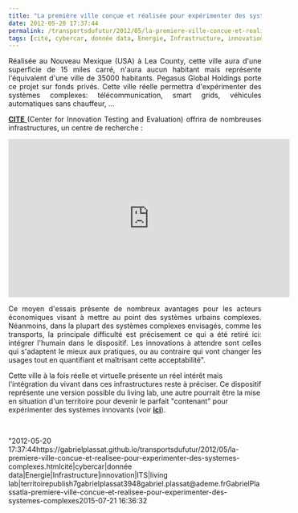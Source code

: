 ```yaml
---
title: "La première ville conçue et réalisée pour expérimenter des systèmes complexes"
date: 2012-05-20 17:37:44
permalink: /transportsdufutur/2012/05/la-premiere-ville-concue-et-realisee-pour-experimenter-des-systemes-complexes.html
tags: [cité, cybercar, donnée data, Energie, Infrastructure, innovation, ITS, living lab, territoire]
---
```


<p style="text-align: justify;">Réalisée au Nouveau Mexique (USA) à Lea County, cette ville aura d'une superficie de 15 miles carré, n'aura aucun habitant mais représente l'équivalent d'une ville de 35000 habitants. Pegasus Global Holdings porte ce projet sur fonds privés. Cette ville réelle permettra d'expérimenter des systèmes complexes: télécommunication, smart grids, véhicules automatiques sans chauffeur, ... </p>  <!--more-->   <p style="text-align: justify;"><a href="http://www.cite-city.com/About_CITE_City/Main/Overview.html" target="_blank"><strong>CITE </strong></a>(Center for Innovation Testing and Evaluation) offrira de nombreuses infrastructures, un centre de recherche :</p> <p><iframe frameborder="0" height="315" src="http://www.youtube.com/embed/OLfSg31bVKY" width="560"></iframe></p> <p style="text-align: justify;">Ce moyen d'essais présente de nombreux avantages pour les acteurs économiques visant à mettre au point des systèmes urbains complexes. Néanmoins, dans la plupart des systèmes complexes envisagés, comme les transports, la principale difficulté est précisement ce qui a été retiré ici: intégrer l'humain dans le dispositif. Les innovations à attendre sont celles qui s'adaptent le mieux aux pratiques, ou au contraire qui vont changer les usages tout en quantifiant et maîtrisant cette acceptabilité".</p> <p style=""text-align: justify>Cette ville à la fois réelle et virtuelle présente un réel intérêt mais l'intégration du vivant dans ces infrastructures reste à préciser. Ce dispositif représente une version possible du living lab, une autre pourrait être la mise en situation d'un territoire pour devenir le parfait "contenant" pour expérimenter des systèmes innovants (voir <a href="https://gabrielplassat.github.io/transportsdufutur/2011/03/et-si-certains-territoires-reussissaient-a-attirer-linnovation-a-devenir-le-parfait-laboratoire-viva.html"" target=""_blank""><strong>ici</strong></a>).</p> <p> </p>"2012-05-20 17:37:44https://gabrielplassat.github.io/transportsdufutur/2012/05/la-premiere-ville-concue-et-realisee-pour-experimenter-des-systemes-complexes.htmlcité|cybercar|donnée data|Energie|Infrastructure|innovation|ITS|living lab|territoirepublish7gabrielplassat3948gabriel.plassat@ademe.frGabrielPlassatla-premiere-ville-concue-et-realisee-pour-experimenter-des-systemes-complexes2015-07-21 16:36:32
